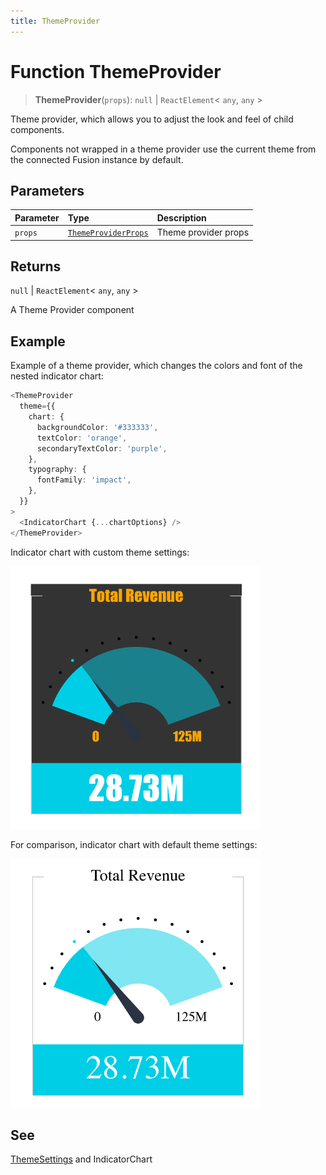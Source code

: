 ```yaml
---
title: ThemeProvider
---
```


# Function ThemeProvider

> **ThemeProvider**(`props`): `null` \| `ReactElement`\< `any`, `any` \>

Theme provider, which allows you to adjust the look and feel of child components.

Components not wrapped in a theme provider use the current theme from the connected Fusion instance by default.

## Parameters

| Parameter | Type | Description |
| :------ | :------ | :------ |
| `props` | [`ThemeProviderProps`](../type-aliases/type-alias.ThemeProviderProps.md) | Theme provider props |

## Returns

`null` \| `ReactElement`\< `any`, `any` \>

A Theme Provider component

## Example

Example of a theme provider, which changes the colors and font of the nested indicator chart:
```ts
<ThemeProvider
  theme={{
    chart: {
      backgroundColor: '#333333',
      textColor: 'orange',
      secondaryTextColor: 'purple',
    },
    typography: {
      fontFamily: 'impact',
    },
  }}
>
  <IndicatorChart {...chartOptions} />
</ThemeProvider>
```

Indicator chart with custom theme settings:

<img src="../../../img/indicator-chart-example-2.png" width="400px" />

For comparison, indicator chart with default theme settings:

<img src="../../../img/indicator-chart-example-1.png" width="400px" />

## See

[ThemeSettings](../interfaces/interface.ThemeSettings.md) and IndicatorChart

